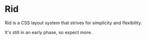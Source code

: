# Rid

Rid is a CSS layout system that strives for simplicity and flexibility.

It's still in an early phase, so expect more.
